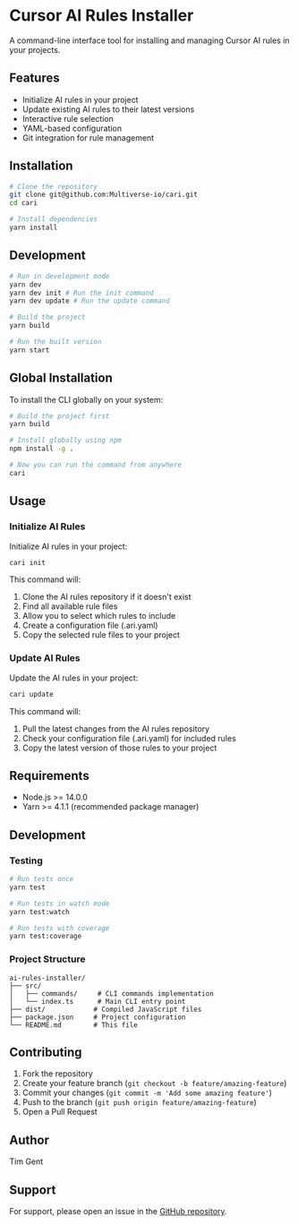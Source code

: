 # Cursor AI Rules Installer

A command-line interface tool for installing and managing Cursor AI rules in your projects.

## Features

- Initialize AI rules in your project
- Update existing AI rules to their latest versions
- Interactive rule selection
- YAML-based configuration
- Git integration for rule management

## Installation

```bash
# Clone the repository
git clone git@github.com:Multiverse-io/cari.git
cd cari

# Install dependencies
yarn install
```

## Development

```bash
# Run in development mode
yarn dev
yarn dev init # Run the init command
yarn dev update # Run the update command

# Build the project
yarn build

# Run the built version
yarn start
```

## Global Installation

To install the CLI globally on your system:

```bash
# Build the project first
yarn build

# Install globally using npm
npm install -g .

# Now you can run the command from anywhere
cari
```

## Usage

### Initialize AI Rules

Initialize AI rules in your project:

```bash
cari init
```

This command will:
1. Clone the AI rules repository if it doesn't exist
2. Find all available rule files
3. Allow you to select which rules to include
4. Create a configuration file (.ari.yaml)
5. Copy the selected rule files to your project

### Update AI Rules

Update the AI rules in your project:

```bash
cari update
```

This command will:
1. Pull the latest changes from the AI rules repository
2. Check your configuration file (.ari.yaml) for included rules
3. Copy the latest version of those rules to your project

## Requirements

- Node.js >= 14.0.0
- Yarn >= 4.1.1 (recommended package manager)

## Development

### Testing

```bash
# Run tests once
yarn test

# Run tests in watch mode
yarn test:watch

# Run tests with coverage
yarn test:coverage
```

### Project Structure

```
ai-rules-installer/
├── src/
│   ├── commands/     # CLI commands implementation
│   └── index.ts      # Main CLI entry point
├── dist/            # Compiled JavaScript files
├── package.json     # Project configuration
└── README.md        # This file
```

## Contributing

1. Fork the repository
2. Create your feature branch (`git checkout -b feature/amazing-feature`)
3. Commit your changes (`git commit -m 'Add some amazing feature'`)
4. Push to the branch (`git push origin feature/amazing-feature`)
5. Open a Pull Request

## Author

Tim Gent

## Support

For support, please open an issue in the [GitHub repository](https://github.com/Multiverse-io/cari).
